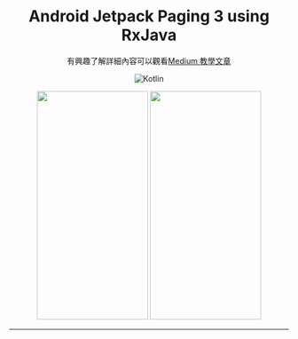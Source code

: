 # <div align="center" >Android Jetpack Paging 3 using RxJava</div>

<div align="center">

有興趣了解詳細內容可以觀看<a href="https://medium.com/@rogerchang7904/android-jetpack-paging-3-using-rxjava-910bfd937d14">Medium 教學文章</a>
  
![Kotlin](https://img.shields.io/badge/Kotlin-Language-purple?logo=Kotlin)
<br />
</div>

<div align="center">
<img src="docs/paging1.gif" width="200" height="412"/>
<img src="docs/paging2.gif" width="200" height="412"/>
</div>

***

